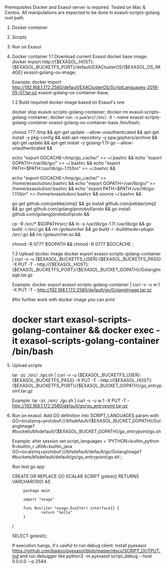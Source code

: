 Prerequisites
Docker and Exasol server is required. Tested on Mac & Centos.
All manipulations are expected to be done in exasol-scripts-golang root path.

1. Docker container
2. Scripts
3. Run on Exasol

1. Docker container
   1.1 Download current Exasol docker base image.
   docker import http://{$EXASOL_HOST}:{$EXASOL_BUCKETFS_PORT}/default/EXAClusterOS/{$EXASOL_OS_IMAGE} exasol-golang-os-image;

   Example:
   docker import http://192.168.1.172:2580/default/EXAClusterOS/ScriptLanguages-2018-05-07.tar.gz  exasol-golang-os-container-base;


   1.2 Build required docker image based on Exasol's one

   docker stop exasol-scripts-golang-container; docker rm exasol-scripts-golang-container; docker run -v `pwd`/src/:/src/ -it --name exasol-scripts-golang-container exasol-golang-os-container-base /bin/bash;

   chmod 777 /tmp &&
      apt-get update --allow-unauthenticated &&
      apt-get install -y pkg-config &&
      add-apt-repository -y ppa:gophers/archive &&
      apt-get update &&
      apt-get install -y golang-1.11-go --allow-unauthenticated &&

      echo "export GOCACHE=/tmp/go_cache/" >> ~/.bashrc &&
      echo "export GOPATH=/var/lib/go/" >> ~/.bashrc &&
      echo "export PATH=$PATH:/usr/lib/go-1.11/bin" >> ~/.bashrc &&

      echo "export GOCACHE=/tmp/go_cache/" >> /home/exasolution/.bashrc  &&
      echo "export GOPATH=/var/lib/go/" >> /home/exasolution/.bashrc &&
      echo "export PATH=$PATH:/usr/lib/go-1.11/bin" >> /home/exasolution/.bashrc &&
      source ~/.bashrc &&

      go get github.com/pebbe/zmq2 &&
      go install github.com/pebbe/zmq2 &&
      go get github.com/golang/protobuf/proto &&
      go install github.com/golang/protobuf/proto &&

      cp -R /src/* $GOPATH/src/ &&
      ln -s  /usr/lib/go-1.11 /usr/lib/go &&
      go build -i /src/*.go && rm /golauncher &&
      go build -i -buildmode=plugin /src/*.go && rm /golauncher.so &&

      chmod -R 0777 $GOPATH &&
      chmod -R 0777 $GOCACHE
    ;


    1.3 Upload docker image
	docker export exasol-scripts-golang-container | curl -v -u {$EXASOL_BUCKETFS_USER}:{$EXASOL_BUCKETFS_PASS} -X PUT -T - http://{$EXASOL_HOST}:{$EXASOL_BUCKETFS_PORT}/{$EXASOL_BUCKET_GOPATH}/GolangImage.tar.gz

    Example:
	docker export exasol-scripts-golang-container | curl -v -u w:1 -X PUT -T - http://192.168.1.172:2580/default/go/GolangImage.tar.gz

    #for further work with docker image you can print
    #	docker start exasol-scripts-golang-container && docker exec -it  exasol-scripts-golang-container /bin/bash


2. Upload scripts

    tar -zc ./src/ ./go.sh | curl -v -u {$EXASOL_BUCKETFS_USER}:{$EXASOL_BUCKETFS_PASS} -X PUT -T - http://{$EXASOL_HOST}:{$EXASOL_BUCKETFS_PORT}/{$EXASOL_BUCKET_GOPATH}/go_entrypoint.tar.gz

    Example:
    tar -zc ./src/ ./go.sh | curl -v -u w:1 -X PUT -T - http://192.168.1.172:2580/default/go/go_entrypoint.tar.gz


3. Run on exasol:
    Add GO definition into SCRIPT_LANGUAGES param with:
    GO=localzmq+protobuf:///bfsdefault/{$EXASOL_BUCKET_GOPATH}/GolangImage?#buckets/bfsdefault/{$EXASOL_BUCKET_GOPATH}/go_entrypoint/go.sh

    Example:
    alter session set script_languages = 'PYTHON=builtin_python R=builtin_r JAVA=builtin_java GO=localzmq+protobuf:///bfsdefault/default/go/GolangImage?#buckets/bfsdefault/default/go/go_entrypoint/go.sh';

    Run test go app

    CREATE OR REPLACE GO  SCALAR SCRIPT gotest() RETURNS VARCHAR(100) AS

            package main

            import "exago"

            func Run(iter *exago.ExaIter) interface{} {
                    return "hello"
            }

    /

    SELECT gotest();

    If execution hangs, it's useful to run debug client:
    install pyexasol https://github.com/badoo/pyexasol/blob/master/docs/SCRIPT_OUTPUT.md and run debugger like python3 -m pyexasol script_debug --host 0.0.0.0 --p 2544


